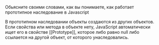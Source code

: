 Обьясните своими словами, как вы понимаете, как работает прототипное наследование в Javascript

В прототипном наследовании объекты создаются из других объектов. Если свойства или метода в объекте нету, JavaScript автоматически ищет его в свойстве [[Prototype]], которое либо равно null либо ссылается на другой объект, от которого унаследовались.